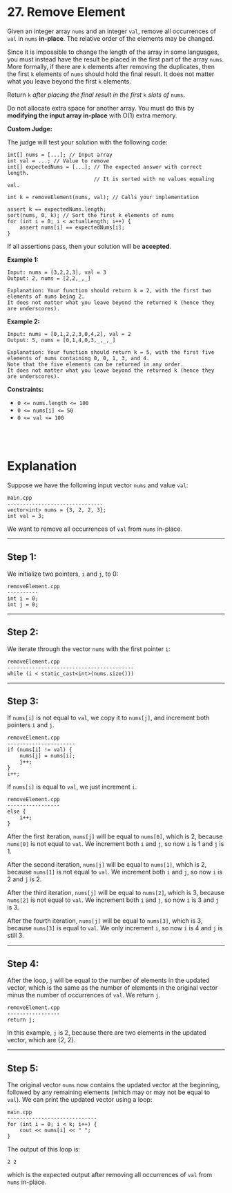 # 27. Remove Element

Given an integer array `nums` and an integer `val`, remove all occurrences of `val` in `nums` **in-place**. The relative order of the elements may be changed.

Since it is impossible to change the length of the array in some languages, you must instead have the result be placed in the first part of the array `nums`. More formally, if there are `k` elements after removing the duplicates, then the first `k` elements of `nums` should hold the final result. It does not matter what you leave beyond the first `k` elements.

Return `k` *after placing the final result in the first* `k` *slots of* `nums`.

Do not allocate extra space for another array. You must do this by **modifying the input array in-place** with O(1) extra memory.

**Custom Judge:**

The judge will test your solution with the following code:

```
int[] nums = [...]; // Input array
int val = ...; // Value to remove
int[] expectedNums = [...]; // The expected answer with correct length.
                            // It is sorted with no values equaling val.

int k = removeElement(nums, val); // Calls your implementation

assert k == expectedNums.length;
sort(nums, 0, k); // Sort the first k elements of nums
for (int i = 0; i < actualLength; i++) {
    assert nums[i] == expectedNums[i];
}
```
If all assertions pass, then your solution will be **accepted**.



**Example 1:**

```
Input: nums = [3,2,2,3], val = 3
Output: 2, nums = [2,2,_,_]

Explanation: Your function should return k = 2, with the first two elements of nums being 2.
It does not matter what you leave beyond the returned k (hence they are underscores).
```

**Example 2:**

```
Input: nums = [0,1,2,2,3,0,4,2], val = 2
Output: 5, nums = [0,1,4,0,3,_,_,_]

Explanation: Your function should return k = 5, with the first five elements of nums containing 0, 0, 1, 3, and 4.
Note that the five elements can be returned in any order.
It does not matter what you leave beyond the returned k (hence they are underscores).
```

**Constraints:**

- `0 <= nums.length <= 100`
- `0 <= nums[i] <= 50`
- `0 <= val <= 100`

<br><br/>

# Explanation

Suppose we have the following input vector `nums` and value `val`:
```
main.cpp
-------------------------------
vector<int> nums = {3, 2, 2, 3};
int val = 3;
```

We want to remove all occurrences of `val` from `nums` in-place.

<hr>

## Step 1:

We initialize two pointers, `i` and `j`, to 0:
```
removeElement.cpp
----------
int i = 0;
int j = 0;
 ```

<hr>

## Step 2:

We iterate through the vector `nums` with the first pointer `i`:
```
removeElement.cpp
-----------------------------------------
while (i < static_cast<int>(nums.size()))
```
<hr>

## Step 3:

If `nums[i]` is not equal to `val`, we copy it to `nums[j]`, and increment both pointers `i` and `j`.
```
removeElement.cpp
----------------------
if (nums[i] != val) {
    nums[j] = nums[i];
    j++;
}
i++;
```

If `nums[i]` is equal to `val`, we just increment `i`.
```
removeElement.cpp
-----------------
else {
    i++;
}
```
After the first iteration, `nums[j]` will be equal to `nums[0]`, which is 2, because `nums[0]` is not equal to `val`. We increment both `i` and `j`, so now `i` is 1 and `j` is 1.

After the second iteration, `nums[j]` will be equal to `nums[1]`, which is 2, because `nums[1]` is not equal to `val`. We increment both `i` and `j`, so now `i` is 2 and `j` is 2.

After the third iteration, `nums[j]` will be equal to `nums[2]`, which is 3, because `nums[2]` is not equal to `val`. We increment both `i` and `j`, so now `i` is 3 and `j` is 3.

After the fourth iteration, `nums[j]` will be equal to `nums[3]`, which is 3, because `nums[3]` is equal to `val`. We only increment `i`, so now `i` is 4 and `j` is still 3.

<hr>

## Step 4:

After the loop, `j` will be equal to the number of elements in the updated vector, which is the same as the number of elements in the original vector minus the number of occurrences of `val`. We return `j`.
```
removeElement.cpp
-----------------
return j;
```
In this example, `j` is 2, because there are two elements in the updated vector, which are {2, 2}.

<hr>

## Step 5:

The original vector `nums` now contains the updated vector at the beginning, followed by any remaining elements (which may or may not be equal to `val`). We can print the updated vector using a loop:
```
main.cpp
-----------------------------
for (int i = 0; i < k; i++) {
    cout << nums[i] << " ";
}
```

The output of this loop is:
```
2 2
```

which is the expected output after removing all occurrences of `val` from `nums` in-place.